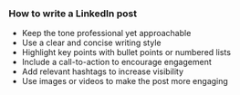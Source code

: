### How to write a LinkedIn post
- Keep the tone professional yet approachable
- Use a clear and concise writing style
- Highlight key points with bullet points or numbered lists
- Include a call-to-action to encourage engagement
- Add relevant hashtags to increase visibility
- Use images or videos to make the post more engaging

